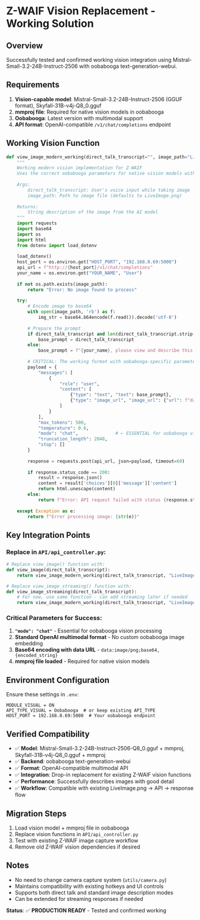 # Z-WAIF Vision Replacement - Working Solution

## Overview
Successfully tested and confirmed working vision integration using Mistral-Small-3.2-24B-Instruct-2506 with oobabooga text-generation-webui.

## Requirements
1. **Vision-capable model**: Mistral-Small-3.2-24B-Instruct-2506 (GGUF format), Skyfall-31B-v4j-Q8_0.gguf
2. **mmproj file**: Required for native vision models in oobabooga
3. **Oobabooga**: Latest version with multimodal support
4. **API format**: OpenAI-compatible `/v1/chat/completions` endpoint

## Working Vision Function

```python
def view_image_modern_working(direct_talk_transcript="", image_path="LiveImage.png"):
    """
    Working modern vision implementation for Z-WAIF
    Uses the correct oobabooga parameters for native vision models with mmproj
    
    Args:
        direct_talk_transcript: User's voice input while taking image
        image_path: Path to image file (defaults to LiveImage.png)
    
    Returns:
        String description of the image from the AI model
    """
    import requests
    import base64
    import os
    import html
    from dotenv import load_dotenv
    
    load_dotenv()
    host_port = os.environ.get("HOST_PORT", "192.168.0.69:5000")
    api_url = f"http://{host_port}/v1/chat/completions"
    your_name = os.environ.get("YOUR_NAME", "User")
    
    if not os.path.exists(image_path):
        return "Error: No image found to process"
    
    try:
        # Encode image to base64
        with open(image_path, 'rb') as f:
            img_str = base64.b64encode(f.read()).decode('utf-8')
        
        # Prepare the prompt
        if direct_talk_transcript and len(direct_talk_transcript.strip()) > 0:
            base_prompt = direct_talk_transcript
        else:
            base_prompt = f"{your_name}, please view and describe this image in detail:"
        
        # CRITICAL: The working format with oobabooga-specific parameters
        payload = {
            "messages": [
                {
                    "role": "user",
                    "content": [
                        {"type": "text", "text": base_prompt},
                        {"type": "image_url", "image_url": {"url": f"data:image/png;base64,{img_str}"}}
                    ]
                }
            ],
            "max_tokens": 500,
            "temperature": 0.6,
            "mode": "chat",              # ← ESSENTIAL for oobabooga vision
            "truncation_length": 2048,
            "stop": []
        }
        
        response = requests.post(api_url, json=payload, timeout=60)
        
        if response.status_code == 200:
            result = response.json()
            content = result['choices'][0]['message']['content']
            return html.unescape(content)
        else:
            return f"Error: API request failed with status {response.status_code}"
            
    except Exception as e:
        return f"Error processing image: {str(e)}"
```

## Key Integration Points

### Replace in `API/api_controller.py`:
```python
# Replace view_image() function with:
def view_image(direct_talk_transcript):
    return view_image_modern_working(direct_talk_transcript, "LiveImage.png")

# Replace view_image_streaming() function with:
def view_image_streaming(direct_talk_transcript):
    # For now, use same function - can add streaming later if needed
    return view_image_modern_working(direct_talk_transcript, "LiveImage.png")
```

### Critical Parameters for Success:
1. **`"mode": "chat"`** - Essential for oobabooga vision processing
2. **Standard OpenAI multimodal format** - No custom oobabooga image embedding
3. **Base64 encoding with data URL** - `data:image/png;base64,{encoded_string}`
4. **mmproj file loaded** - Required for native vision models

## Environment Configuration
Ensure these settings in `.env`:
```properties
MODULE_VISUAL = ON
API_TYPE_VISUAL = Oobabooga  # or keep existing API_TYPE
HOST_PORT = 192.168.0.69:5000  # Your oobabooga endpoint
```

## Verified Compatibility
- ✅ **Model**: Mistral-Small-3.2-24B-Instruct-2506-Q8_0.gguf + mmproj, Skyfall-31B-v4j-Q8_0.gguf + mmproj
- ✅ **Backend**: oobabooga text-generation-webui
- ✅ **Format**: OpenAI-compatible multimodal API
- ✅ **Integration**: Drop-in replacement for existing Z-WAIF vision functions
- ✅ **Performance**: Successfully describes images with good detail
- ✅ **Workflow**: Compatible with existing LiveImage.png → API → response flow

## Migration Steps
1. Load vision model + mmproj file in oobabooga
2. Replace vision functions in `API/api_controller.py`
3. Test with existing Z-WAIF image capture workflow
4. Remove old Z-WAIF vision dependencies if desired

## Notes
- No need to change camera capture system (`utils/camera.py`)
- Maintains compatibility with existing hotkeys and UI controls
- Supports both direct talk and standard image description modes
- Can be extended for streaming responses if needed

**Status**: ✅ **PRODUCTION READY** - Tested and confirmed working
